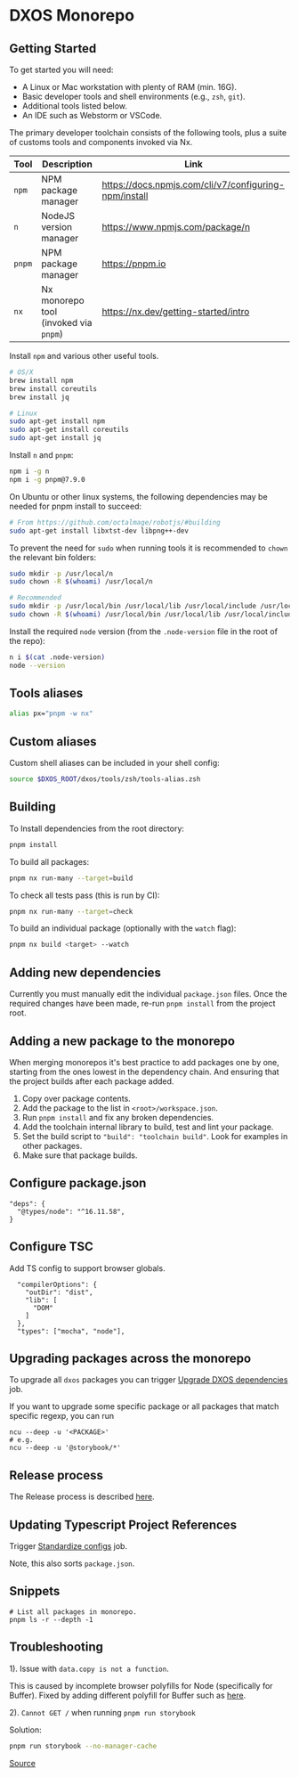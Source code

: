 # DXOS Monorepo

## Getting Started

To get started you will need:

- A Linux or Mac workstation with plenty of RAM (min. 16G).
- Basic developer tools and shell environments (e.g., `zsh`, `git`).
- Additional tools listed below.
- An IDE such as Webstorm or VSCode.

The primary developer toolchain consists of the following tools, 
plus a suite of customs tools and components invoked via Nx.

| Tool    | Description                           | Link                                                    |
|---------|---------------------------------------|---------------------------------------------------------|
| `npm`   | NPM package manager                   | https://docs.npmjs.com/cli/v7/configuring-npm/install   |
| `n`     | NodeJS version manager                | https://www.npmjs.com/package/n                         |
| `pnpm`  | NPM package manager                   | https://pnpm.io                                         |
| `nx`    | Nx monorepo tool (invoked via `pnpm`) | https://nx.dev/getting-started/intro                    |

Install `npm` and various other useful tools.

```bash
# OS/X
brew install npm
brew install coreutils
brew install jq

# Linux
sudo apt-get install npm
sudo apt-get install coreutils 
sudo apt-get install jq
```

Install `n` and `pnpm`:

```bash
npm i -g n
npm i -g pnpm@7.9.0
```

On Ubuntu or other linux systems, the following dependencies may be needed for pnpm install to succeed:

```bash
# From https://github.com/octalmage/robotjs/#building
sudo apt-get install libxtst-dev libpng++-dev
```

To prevent the need for `sudo` when running tools it is recommended to `chown` the relevant bin folders:

```bash
sudo mkdir -p /usr/local/n
sudo chown -R $(whoami) /usr/local/n

# Recommended
sudo mkdir -p /usr/local/bin /usr/local/lib /usr/local/include /usr/local/share
sudo chown -R $(whoami) /usr/local/bin /usr/local/lib /usr/local/include /usr/local/share
```

Install the required `node` version (from the `.node-version` file in the root of the repo):

```bash
n i $(cat .node-version)
node --version
```

## Tools aliases

```bash
alias px="pnpm -w nx"
```

## Custom aliases

Custom shell aliases can be included in your shell config:

```bash
source $DXOS_ROOT/dxos/tools/zsh/tools-alias.zsh
```

## Building

To Install dependencies from the root directory:

```bash
pnpm install
```

To build all packages:

```bash
pnpm nx run-many --target=build
```

To check all tests pass (this is run by CI):

```bash
pnpm nx run-many --target=check
```

To build an individual package (optionally with the `watch` flag):

```bash
pnpm nx build <target> --watch
```

## Adding new dependencies

Currently you must manually edit the individual `package.json` files.
Once the required changes have been made, re-run `pnpm install` from the project root.

## Adding a new package to the monorepo

When merging monorepos it's best practice to add packages one by one, starting from the ones lowest in the dependency chain. And ensuring that the project builds after each package added.

1. Copy over package contents.
2. Add the package to the list in `<root>/workspace.json`.
3. Run `pnpm install` and fix any broken dependencies.
4. Add the toolchain internal library to build, test and lint your package.
5. Set the build script to `"build": "toolchain build"`. Look for examples in other packages.
6. Make sure that package builds.

## Configure package.json

```
"deps": {
  "@types/node": "^16.11.58",
}
```

## Configure TSC

Add TS config to support browser globals.

```
  "compilerOptions": {
    "outDir": "dist",
    "lib": [
      "DOM"
    ]
  },
  "types": ["mocha", "node"],
```

## Upgrading packages across the monorepo
To upgrade all `dxos` packages you can trigger [Upgrade DXOS dependencies](https://github.com/dxos/dxos/actions/workflows/upgrade-deps.yml) job.

If you want to upgrade some specific package or all packages that match specific regexp, you can run
```
ncu --deep -u '<PACKAGE>'
# e.g.
ncu --deep -u '@storybook/*'
```

## Release process

The Release process is described [here](https://github.com/dxos/eng/wiki/Build-System-~-Releases).

## Updating Typescript Project References

Trigger [Standardize configs](https://github.com/dxos/dxos/actions/workflows/sort-deps.yml) job.

Note, this also sorts `package.json`.

## Snippets

```
# List all packages in monorepo.
pnpm ls -r --depth -1
```

## Troubleshooting

1). Issue with `data.copy is not a function`.

This is caused by incomplete browser polyfills for Node (specifically for Buffer).
Fixed by adding different polyfill for Buffer such as [here](https://github.com/dxos/dxos/blob/551f5592384f5af69f6d46960d5c895050f1f211/packages/sdk/demos/.storybook/main.js#L33).

2). `Cannot GET /` when running `pnpm run storybook`

Solution:

```bash
pnpm run storybook --no-manager-cache
```

[Source](https://github.com/storybookjs/storybook/issues/14672#issuecomment-824627909)
